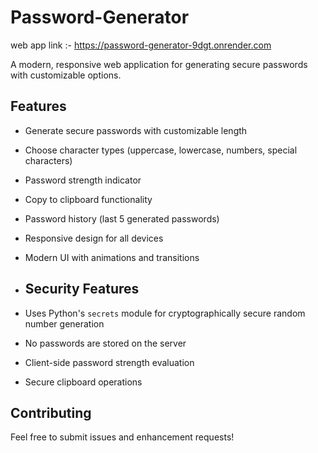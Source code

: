 # Password-Generator
web app link :- https://password-generator-9dgt.onrender.com

A modern, responsive web application for generating secure passwords with customizable options.

## Features

- Generate secure passwords with customizable length
- Choose character types (uppercase, lowercase, numbers, special characters)
- Password strength indicator
- Copy to clipboard functionality
- Password history (last 5 generated passwords)
- Responsive design for all devices
- Modern UI with animations and transitions

- ## Security Features

- Uses Python's `secrets` module for cryptographically secure random number generation
- No passwords are stored on the server
- Client-side password strength evaluation
- Secure clipboard operations

## Contributing

Feel free to submit issues and enhancement requests! 
